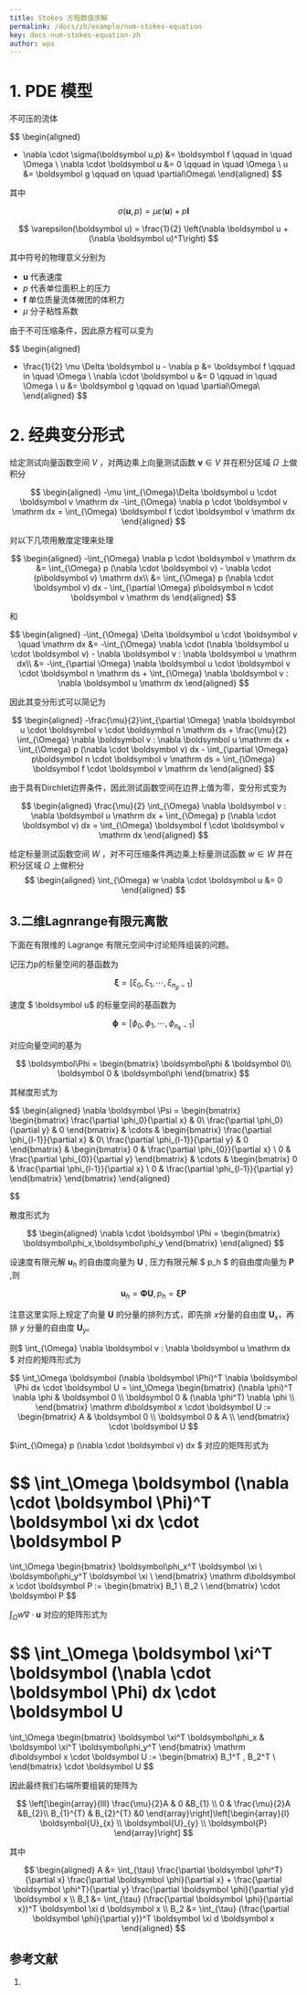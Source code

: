 ```yaml
---
title: Stokes 方程数值求解
permalink: /docs/zh/example/num-stokes-equation
key: docs-num-stokes-equation-zh
author: wpx
---
```

# 1. PDE 模型

不可压的流体

$$
\begin{aligned}
- \nabla \cdot \sigma(\boldsymbol u,p) &=  \boldsymbol f  \qquad in \quad \Omega \\
\nabla \cdot \boldsymbol u &= 0 \qquad in \quad \Omega \\
u &= \boldsymbol g \qquad on \quad \partial\Omega\\
\end{aligned}
$$

其中

$$
\sigma(\boldsymbol u ,p) = \mu \varepsilon(\boldsymbol u) + p \boldsymbol I
$$

$$
\varepsilon(\boldsymbol u) = \frac{1}{2} \left(\nabla \boldsymbol u + (\nabla \boldsymbol u)^T\right)
$$

其中符号的物理意义分别为

- $\boldsymbol u$ 代表速度
- $p$ 代表单位面积上的压力
- $\boldsymbol f$ 单位质量流体微团的体积力
- $\mu$ 分子粘性系数

由于不可压缩条件，因此原方程可以变为

$$
\begin{aligned}
- \frac{1}{2} \mu \Delta \boldsymbol u - \nabla p &=  \boldsymbol f  \qquad in \quad \Omega \\
\nabla \cdot \boldsymbol u &= 0 \qquad in \quad \Omega \\
u &= \boldsymbol g \qquad on \quad \partial\Omega\\
\end{aligned}
$$


# 2. 经典变分形式

给定测试向量函数空间 $V$ ，对两边乘上向量测试函数 $\boldsymbol v \in V$ 并在积分区域 $\Omega$ 上做积分

$$
\begin{aligned}
	-\mu \int_{\Omega}\Delta \boldsymbol u \cdot \boldsymbol v \mathrm dx
	-\int_{\Omega} \nabla p \cdot \boldsymbol v \mathrm dx 
	= 
	\int_{\Omega}  \boldsymbol f \cdot \boldsymbol v \mathrm dx
\end{aligned}
$$

对以下几项用散度定理来处理

$$
\begin{aligned}
	-\int_{\Omega} \nabla p \cdot \boldsymbol v \mathrm dx 
	&= \int_{\Omega} p (\nabla \cdot \boldsymbol v) - \nabla \cdot (p\boldsymbol v) \mathrm dx\\
	&= \int_{\Omega} p (\nabla \cdot \boldsymbol v) dx - \int_{\partial \Omega} p\boldsymbol n \cdot \boldsymbol v \mathrm ds
\end{aligned}
$$

和

$$
\begin{aligned}
	-\int_{\Omega} \Delta \boldsymbol u \cdot \boldsymbol v \quad \mathrm dx 
	&= -\int_{\Omega} \nabla \cdot (\nabla \boldsymbol u \cdot \boldsymbol v) - \nabla \boldsymbol v : \nabla \boldsymbol u \mathrm dx\\
	&= -\int_{\partial \Omega} \nabla \boldsymbol u \cdot \boldsymbol v  \cdot \boldsymbol n \mathrm ds + \int_{\Omega} \nabla \boldsymbol v : \nabla \boldsymbol u \mathrm dx
\end{aligned}
$$

因此其变分形式可以简记为

$$
\begin{aligned}
	-\frac{\mu}{2}\int_{\partial \Omega} \nabla \boldsymbol u \cdot \boldsymbol v  \cdot \boldsymbol n \mathrm ds + \frac{\mu}{2} \int_{\Omega} \nabla \boldsymbol v : \nabla \boldsymbol u \mathrm dx + \int_{\Omega} p (\nabla \cdot \boldsymbol v) dx - \int_{\partial \Omega} p\boldsymbol n \cdot \boldsymbol v \mathrm ds
	 =  \int_{\Omega} \boldsymbol f \cdot \boldsymbol v \mathrm dx
\end{aligned}
$$

由于具有Dirchlet边界条件，因此测试函数空间在边界上值为零，变分形式变为

$$
\begin{aligned}
	\frac{\mu}{2} \int_{\Omega} \nabla \boldsymbol v : \nabla \boldsymbol u \mathrm dx + \int_{\Omega} p (\nabla \cdot \boldsymbol v) dx 
	 =   \int_{\Omega} \boldsymbol f \cdot \boldsymbol v \mathrm dx
\end{aligned}
$$

给定标量测试函数空间 $W$ ，对不可压缩条件两边乘上标量测试函数 $w \in W$ 并在积分区域 $\Omega$ 上做积分
$$
\begin{aligned}
\int_{\Omega} w \nabla \cdot \boldsymbol u &= 0 
\end{aligned}
$$


## 3.二维Lagnrange有限元离散

下面在有限维的 Lagrange 有限元空间中讨论矩阵组装的问题。

记压力p的标量空间的基函数为 

$$
\boldsymbol \xi = [\xi_0, \xi_1, \cdots, \xi_{n_p-1}]
$$

速度 $ \boldsymbol u$ 的标量空间的基函数为 

$$
\boldsymbol\phi = [\phi_0, \phi_1, \cdots, \phi_{n_k-1}]
$$

对应向量空间的基为

$$
\boldsymbol\Phi = 
\begin{bmatrix}
\boldsymbol\phi & \boldsymbol 0\\
\boldsymbol 0 & \boldsymbol\phi
\end{bmatrix}
$$

其梯度形式为

$$
\begin{aligned}
\nabla \boldsymbol \Psi = 
\begin{bmatrix}
	\begin{bmatrix}
		\frac{\partial \phi_0}{\partial x} & 0\\
		 \frac{\partial \phi_0}{\partial y} & 0
	\end{bmatrix}
	& \cdots
	& \begin{bmatrix}
		\frac{\partial \phi_{l-1}}{\partial x} & 0\\
		 \frac{\partial \phi_{l-1}}{\partial y} & 0
	\end{bmatrix}
	& \begin{bmatrix}
		0 & \frac{\partial \phi_{0}}{\partial x} \\
		0 & \frac{\partial \phi_{0}}{\partial y}
		\end{bmatrix}
	& \cdots
	& \begin{bmatrix}
		0 & \frac{\partial \phi_{l-1}}{\partial x} \\
		0 & \frac{\partial \phi_{l-1}}{\partial y}
	\end{bmatrix}
\end{bmatrix}
\end{aligned}

$$

散度形式为

$$
\begin{aligned}
\nabla \cdot \boldsymbol \Phi = 
\begin{bmatrix}
\boldsymbol\phi_x,\boldsymbol\phi_y
\end{bmatrix}
\end{aligned}
$$


设速度有限元解 $\boldsymbol u_h$ 的自由度向量为 $\boldsymbol U$ , 压力有限元解 $ p_h $ 的自由度向量为 $\boldsymbol P$ ,则

$$
\boldsymbol u_h = \boldsymbol\Phi \boldsymbol U , p_h = \boldsymbol \xi \boldsymbol P
$$

注意这里实际上规定了向量 $\boldsymbol U$ 的分量的排列方式，即先排 $x$分量的自由度 $\boldsymbol U_x$，再排 $y$ 分量的自由度 $\boldsymbol U_y$。

则$ \int_{\Omega} \nabla \boldsymbol v : \nabla \boldsymbol u \mathrm dx $ 对应的矩阵形式为 

$$
\int_\Omega \boldsymbol (\nabla \boldsymbol \Phi)^T \nabla \boldsymbol \Phi
dx \cdot 
\boldsymbol U = \int_\Omega
\begin{bmatrix}
(\nabla \phi)^T \nabla \phi  & \boldsymbol 0 \\
\boldsymbol 0 & (\nabla \phi^T) \nabla \phi \\ 
\end{bmatrix} 
\mathrm d\boldsymbol x \cdot \boldsymbol U
:=
\begin{bmatrix}
A  & \boldsymbol 0 \\
\boldsymbol 0 & A \\ 
\end{bmatrix} 
\cdot \boldsymbol U
$$

$\int_{\Omega} p (\nabla \cdot \boldsymbol v) dx $ 对应的矩阵形式为 

$$
\int_\Omega \boldsymbol (\nabla \cdot \boldsymbol \Phi)^T \boldsymbol \xi
dx \cdot \boldsymbol P 
= 
\int_\Omega
\begin{bmatrix}
\boldsymbol\phi_x^T \boldsymbol \xi \\
\boldsymbol\phi_y^T \boldsymbol \xi \\ 
\end{bmatrix} 
\mathrm d\boldsymbol x \cdot \boldsymbol P
:=
\begin{bmatrix}
B_1 \\
B_2 \\ 
\end{bmatrix} 
\cdot \boldsymbol P
$$

$\int_{\Omega} w \nabla \cdot \boldsymbol u$ 对应的矩阵形式为 

$$
\int_\Omega  \boldsymbol \xi^T \boldsymbol (\nabla \cdot \boldsymbol \Phi)
dx \cdot \boldsymbol U
= 
\int_\Omega
\begin{bmatrix}
\boldsymbol \xi^T \boldsymbol\phi_x & \boldsymbol \xi^T \boldsymbol\phi_y^T 
\end{bmatrix} 
\mathrm d\boldsymbol x \cdot \boldsymbol U
:=
\begin{bmatrix}
B_1^T , B_2^T \\ 
\end{bmatrix} 
\cdot \boldsymbol U
$$

因此最终我们右端所要组装的矩阵为

$$
\left[\begin{array}{lll}
\frac{\mu}{2}A & 0 &B_{1} \\
0 & \frac{\mu}{2}A &B_{2}\\
B_{1}^{T} & B_{2}^{T} &0
\end{array}\right]\left[\begin{array}{l}
\boldsymbol{U}_{x} \\
\boldsymbol{U}_{y} \\
\boldsymbol{P}
\end{array}\right]
$$

其中

$$
\begin{aligned}
A &= \int_{\tau}  \frac{\partial \boldsymbol \phi^T}{\partial x} \frac{\partial \boldsymbol \phi}{\partial x} + \frac{\partial \boldsymbol \phi^T}{\partial y} \frac{\partial \boldsymbol \phi}{\partial y}d \boldsymbol x \\
B_1 &=  \int_{\tau} (\frac{\partial \boldsymbol \phi}{\partial x})^T \boldsymbol \xi d \boldsymbol x \\
B_2 &=  \int_{\tau} (\frac{\partial \boldsymbol \phi}{\partial y})^T \boldsymbol \xi d \boldsymbol x 
\end{aligned}
$$


## 参考文献

1. 
